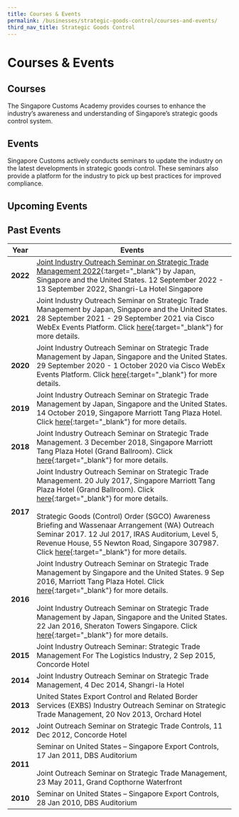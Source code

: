 ```yaml
---
title: Courses & Events
permalink: /businesses/strategic-goods-control/courses-and-events/
third_nav_title: Strategic Goods Control
---
```

# Courses & Events

## Courses

The  Singapore Customs Academy provides courses to enhance the industry’s awareness and understanding of Singapore’s strategic goods control system.

## Events

Singapore Customs actively conducts seminars to update the industry on the latest developments in strategic goods control. These seminars also provide a platform for the industry to pick up best practices for improved compliance.

## Upcoming Events



## Past Events

| Year | Events |
|--|--|
| **2022** | [Joint Industry Outreach Seminar on Strategic Trade Management 2022](https://www.customs.gov.sg/business-resources/courses-and-events/joint-industry-outreach-on-strategic-trade-management-2022){:target="_blank"}  by Japan, Singapore and the United States. 12 September 2022 - 13 September 2022, Shangri-La Hotel Singapore |
| **2021** | Joint Industry Outreach Seminar on Strategic Trade Management by Japan, Singapore and the United States. 28 September 2021 - 29 September 2021 via Cisco WebEx Events Platform. Click [here](/business-resources/courses-and-events/joint-industry-outreach-on-strategic-trade-management-2021){:target="_blank"} for more details. |
| **2020** | Joint Industry Outreach Seminar on Strategic Trade Management by Japan, Singapore and the United States. 29 September 2020 - 1 October 2020 via Cisco WebEx Events Platform. Click [here](/business-resources/courses-and-events/joint-industry-outreach-on-strategic-trade-management-2020){:target="_blank"} for more details. |
| **2019** | Joint Industry Outreach Seminar on Strategic Trade Management by Japan, Singapore and the United States. 14 October 2019, Singapore Marriott Tang Plaza Hotel. Click [here](/business-resources/courses-and-events/joint-industry-outreach-on-strategic-trade-management-2019){:target="_blank"} for more details. |
| **2018** | Joint Industry Outreach Seminar on Strategic Trade Management. 3 December 2018, Singapore Marriott Tang Plaza Hotel (Grand Ballroom). Click [here](/business-resources/courses-and-events/joint-industry-outreach-on-strategic-trade-management-2018){:target="_blank"} for more details. |
| **2017** | Joint Industry Outreach Seminar on Strategic Trade Management. 20 July 2017, Singapore Marriott Tang Plaza Hotel (Grand Ballroom). Click [here](business-resources/courses-and-events/joint-industry-outreach-on-strategic-trade-management-2017){:target="_blank"} for more details. <br><br> Strategic Goods (Control) Order (SGCO) Awareness Briefing and Wassenaar Arrangement (WA) Outreach Seminar 2017. 12 Jul 2017, IRAS Auditorium, Level 5, Revenue House, 55 Newton Road, Singapore 307987. Click [here](/businesses/strategic-goods-control/courses-and-events/sgco-awareness-briefing-and-wa-outreach-seminar){:target="_blank"}  for more details. |
| **2016** | Joint Industry Outreach Seminar on Strategic Trade Management by Singapore and the United States. 9 Sep 2016, Marriott Tang Plaza Hotel. Click [here](/business-resources/courses-and-events/joint-industry-outreach-seminar-on-strategic-trade-management-sep-2016){:target="_blank"}  for more details. <br><br> Joint Industry Outreach Seminar on Strategic Trade Management by Japan, Singapore and the United States. 22 Jan 2016, Sheraton Towers Singapore. Click [here](/business-resources/courses-and-events/joint-industry-outreach-seminar-on-strategic-trade-management-jan-2016){:target="_blank"}  for more details. |
| **2015** | Joint Industry Outreach Seminar: Strategic Trade Management For The Logistics Industry, 2 Sep 2015, Concorde Hotel |
| **2014** | Joint Industry Outreach Seminar on Strategic Trade Management, 4 Dec 2014, Shangri-la Hotel |
| **2013**  |United States Export Control and Related Border Services (EXBS) Industry Outreach Seminar on Strategic Trade Management, 20 Nov 2013, Orchard Hotel |
| **2012**  |Joint Outreach Seminar on Strategic Trade Controls, 11 Dec 2012, Concorde Hotel |
| **2011**  | Seminar on United States – Singapore Export Controls, 17 Jan 2011, DBS Auditorium  <br><br> Joint Outreach Seminar on Strategic Trade Management, 23 May 2011, Grand Copthorne Waterfront |
| **2010** | Seminar on United States – Singapore Export Controls, 28 Jan 2010, DBS Auditorium |